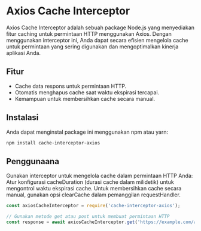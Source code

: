 # Axios Cache Interceptor

Axios Cache Interceptor adalah sebuah package Node.js yang menyediakan fitur caching untuk permintaan HTTP menggunakan Axios. Dengan menggunakan interceptor ini, Anda dapat secara efisien mengelola cache untuk permintaan yang sering digunakan dan mengoptimalkan kinerja aplikasi Anda.

## Fitur

- Cache data respons untuk permintaan HTTP.
- Otomatis menghapus cache saat waktu ekspirasi tercapai.
- Kemampuan untuk membersihkan cache secara manual.

## Instalasi

Anda dapat menginstal package ini menggunakan npm atau yarn:

```bash
npm install cache-interceptor-axios
```

## Penggunaana
Gunakan interceptor untuk mengelola cache dalam permintaan HTTP Anda:
Atur konfigurasi cacheDuration (durasi cache dalam milidetik) untuk mengontrol waktu ekspirasi cache.
Untuk membersihkan cache secara manual, gunakan opsi clearCache dalam pemanggilan requestHandler.

```javascript
const axiosCacheInterceptor = require('cache-interceptor-axios');

// Gunakan metode get atau post untuk membuat permintaan HTTP
const response = await axiosCacheInterceptor.get('https://example.com/api/data');
```
